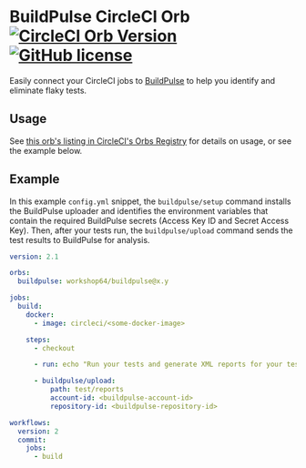 # BuildPulse CircleCI Orb [![CircleCI Orb Version](https://img.shields.io/badge/endpoint.svg?url=https://badges.circleci.io/orb/workshop64/buildpulse)](https://circleci.com/orbs/registry/orb/workshop64/buildpulse) [![GitHub license](https://img.shields.io/badge/license-MIT-blue.svg)](https://raw.githubusercontent.com/Workshop64/buildpulse-circleci-orb/master/LICENSE)

Easily connect your CircleCI jobs to [BuildPulse](https://buildpulse.io) to help you identify and eliminate flaky tests.

## Usage

See [this orb's listing in CircleCI's Orbs Registry](https://circleci.com/orbs/registry/orb/workshop64/buildpulse) for details on usage, or see the example below.

## Example

In this example `config.yml` snippet, the `buildpulse/setup` command installs the BuildPulse uploader and identifies the environment variables that contain the required BuildPulse secrets (Access Key ID and Secret Access Key). Then, after your tests run, the `buildpulse/upload` command sends the test results to BuildPulse for analysis.

```yaml
version: 2.1

orbs:
  buildpulse: workshop64/buildpulse@x.y

jobs:
  build:
    docker:
      - image: circleci/<some-docker-image>

    steps:
      - checkout

      - run: echo "Run your tests and generate XML reports for your test results"

      - buildpulse/upload:
          path: test/reports
          account-id: <buildpulse-account-id>
          repository-id: <buildpulse-repository-id>

workflows:
  version: 2
  commit:
    jobs:
      - build
```
